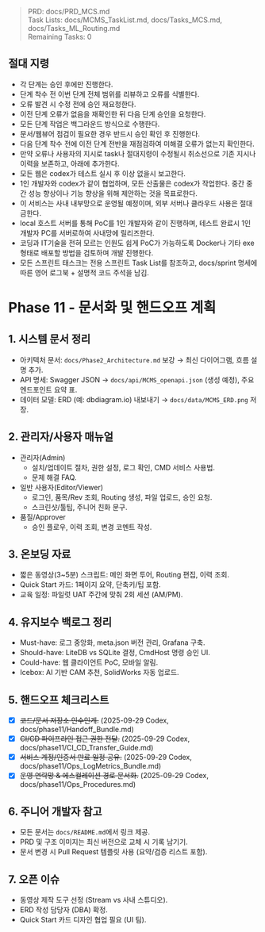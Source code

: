 > PRD: docs/PRD_MCS.md  
> Task Lists: docs/MCMS_TaskList.md, docs/Tasks_MCS.md, docs/Tasks_ML_Routing.md  
> Remaining Tasks: 0

## 절대 지령
- 각 단계는 승인 후에만 진행한다.
- 단계 착수 전 이번 단계 전체 범위를 리뷰하고 오류를 식별한다.
- 오류 발견 시 수정 전에 승인 재요청한다.
- 이전 단계 오류가 없음을 재확인한 뒤 다음 단계 승인을 요청한다.
- 모든 단계 작업은 백그라운드 방식으로 수행한다.
- 문서/웹뷰어 점검이 필요한 경우 반드시 승인 확인 후 진행한다.
- 다음 단계 착수 전에 이전 단계 전반을 재점검하여 미해결 오류가 없는지 확인한다.
- 만약 오류나 사용자의 지시로 task나 절대지령이 수정될시 취소선으로 기존 지시나 이력을 보존하고, 아래에 추가한다.
- 모든 웹은 codex가 테스트 실시 후 이상 없을시 보고한다.
- 1인 개발자와 codex가 같이 협업하며, 모든 산출물은 codex가 작업한다. 중간 중간 성능 향상이나 기능 향상을 위해 제안하는 것을 목표로한다.
- 이 서비스는 사내 내부망으로 운영될 예정이며, 외부 서버나 클라우드 사용은 절대 금한다.
- local 호스트 서버를 통해 PoC를 1인 개발자와 같이 진행하며, 테스트 완료시 1인 개발자 PC를 서버로하여 사내망에 릴리즈한다.
- 코딩과 IT기술을 전혀 모르는 인원도 쉽게 PoC가 가능하도록 Docker나 기타 exe 형태로 배포할 방법을 검토하며 개발 진행한다.
- 모든 스프린트 태스크는 전용 스프린트 Task List를 참조하고, docs/sprint 명세에 따른 영어 로그북 + 설명적 코드 주석을 남김.
# Phase 11 - 문서화 및 핸드오프 계획

## 1. 시스템 문서 정리
- 아키텍처 문서: `docs/Phase2_Architecture.md` 보강 → 최신 다이어그램, 흐름 설명 추가.
- API 명세: Swagger JSON → `docs/api/MCMS_openapi.json` (생성 예정), 주요 엔드포인트 요약 표.
- 데이터 모델: ERD (예: dbdiagram.io) 내보내기 → `docs/data/MCMS_ERD.png` 저장.

## 2. 관리자/사용자 매뉴얼
- 관리자(Admin)
  - 설치/업데이트 절차, 권한 설정, 로그 확인, CMD 서비스 사용법.
  - 문제 해결 FAQ.
- 일반 사용자(Editor/Viewer)
  - 로그인, 품목/Rev 조회, Routing 생성, 파일 업로드, 승인 요청.
  - 스크린샷/툴팁, 주니어 친화 문구.
- 품질/Approver
  - 승인 플로우, 이력 조회, 변경 코멘트 작성.

## 3. 온보딩 자료
- 짧은 동영상(3~5분) 스크립트: 메인 화면 투어, Routing 편집, 이력 조회.
- Quick Start 카드: 1페이지 요약, 단축키/팁 포함.
- 교육 일정: 파일럿 UAT 주간에 맞춰 2회 세션 (AM/PM).

## 4. 유지보수 백로그 정리
- Must-have: 로그 중앙화, meta.json 버전 관리, Grafana 구축.
- Should-have: LiteDB vs SQLite 결정, CmdHost 명령 승인 UI.
- Could-have: 웹 클라이언트 PoC, 모바일 알림.
- Icebox: AI 기반 CAM 추천, SolidWorks 자동 업로드.

## 5. 핸드오프 체크리스트
- [x] ~~코드/문서 저장소 인수인계.~~ (2025-09-29 Codex, docs/phase11/Handoff_Bundle.md)
- [x] ~~CI/CD 파이프라인 접근 권한 전달.~~ (2025-09-29 Codex, docs/phase11/CI_CD_Transfer_Guide.md)
- [x] ~~서비스 계정/인증서 만료 일정 공유.~~ (2025-09-29 Codex, docs/phase11/Ops_LogMetrics_Bundle.md)
- [x] ~~운영 연락망 & 에스컬레이션 경로 문서화.~~ (2025-09-29 Codex, docs/phase11/Ops_Procedures.md)

## 6. 주니어 개발자 참고
- 모든 문서는 `docs/README.md`에서 링크 제공.
- PRD 및 구조 이미지는 최신 버전으로 교체 시 기록 남기기.
- 문서 변경 시 Pull Request 템플릿 사용 (요약/검증 리스트 포함).

## 7. 오픈 이슈
- 동영상 제작 도구 선정 (Stream vs 사내 스튜디오).
- ERD 작성 담당자 (DBA) 확정.
- Quick Start 카드 디자인 협업 필요 (UI 팀).

